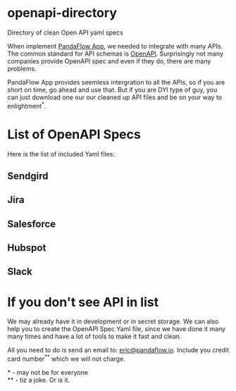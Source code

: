 # openapi-directory
Directory of clean Open API yaml specs

When implement [PandaFlow App](https://www.pandaflow.io), we needed to integrate with many APIs. The common standard for API schemas 
is [OpenAPI](https://swagger.io/docs/specification/about/). Surprisingly not many companies provide OpenAPI spec and even if they do, there
are many problems.

PandaFlow App provides seemless intergration to all the APIs, so if you are short on time, go ahead and use that.
But if you are DYI type of guy, you can just download one our our cleaned up API files and be on your way to enlightment<sup>*</sup>.


# List of OpenAPI Specs

Here is the list of included Yaml files:


## Sendgird

## Jira

## Salesforce

## Hubspot


## Slack






# If you don't see API in list

We may already have it in development or in secret storage.
We can also help you to create the OpenAPI Spec Yaml file, since we have done it many many times and have a lot of tools to make it fast and clean.

All you need to do is send an email to: eric@pandaflow.io.  Include you credit card number<sup>**</sup> which we will not charge.

  
\* - may not be for everyone  
\*\* - tiz a joke.  Or is it.  

